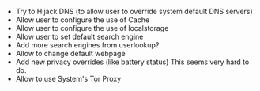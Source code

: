 - Try to Hijack DNS (to allow user to override system default DNS servers)
- Allow user to configure the use of Cache
- Allow user to configure the use of localstorage
- Allow user to set default search engine
- Add more search engines from userlookup?
- Allow to change default webpage
- Add new privacy overrides (like battery status) This seems very hard to do.
- Allow to use System's Tor Proxy
